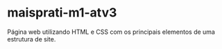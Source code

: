 # maisprati-m1-atv3
Página web utilizando HTML e CSS com os principais elementos de uma estrutura de site.
